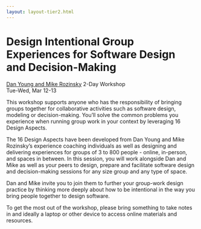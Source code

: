 ```yaml
---
layout: layout-tier2.html
---
```

<div class="container section workshop-single-page">
    <div class="row">
        <div class="col-xs-12 col-sm-2">
            <div class="speaker-container">
                <a href="../speakers/dan-young-and-mike-rozinsky.html"><div class="new-speaker-img dan-young-and-mike-rozinsky"></div></a>
            </div>
        </div>
        <div class="col-xs-12 col-sm-8 content">
            <h1>Design Intentional Group Experiences for Software Design and Decision-Making</h1>
            <p><span class="speaker-name"><a href="../speakers/dan-young-and-mike-rozinsky.html">Dan Young and Mike Rozinsky</a></span>
            <span class="duration">2-Day Workshop<br>Tue-Wed, Mar 12-13</span></p>
            <p>This workshop supports anyone who has the responsibility of bringing groups together for collaborative activities such as software design, modeling or decision-making. You’ll solve the common problems you experience when running group work in your context by leveraging 16 Design Aspects.</p>
            <p>The 16 Design Aspects have been developed from Dan Young and Mike Rozinsky’s experience coaching individuals as well as designing and delivering experiences for groups of 3 to 800 people - online, in-person, and spaces in between. In this session, you will work alongside Dan and Mike as well as your peers to design, prepare and facilitate software design and decision-making sessions for any size group and any type of space.</p>
            <p>Dan and Mike invite you to join them to further your group-work design practice by thinking more deeply about how to be intentional in the way you bring people together to design software.</p>
            <p>To get the most out of the workshop, please bring something to take notes in and ideally a laptop or other device to access online materials and resources.</p>
        </div>
    </div>
</div>